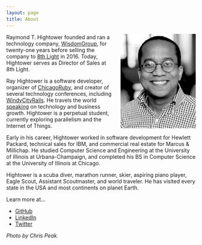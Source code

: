 ```yaml
---
layout: page
title: About
---
```

<img style="margin-left:20px" src="/images/rayhightower_bw.jpg" align="right" width="200" alt="Ray Hightower" title="Ray Hightower" />

Raymond T. Hightower founded and ran a technology company, [WisdomGroup](http://wisdomgroup.com), for twenty-one years before selling the company to [8th Light](http://8thlight.com) in 2016. Today, Hightower serves as Director of Sales at 8th Light.

Ray Hightower is a software developer, organizer of [ChicagoRuby](http://chicagoruby.org), and creator of several technology conferences, including [WindyCityRails](http://windycityrails.com). He travels the world [speaking](/speaking) on technology and business growth. Hightower is a perpetual student, currently exploring parallelism and the Internet of Things.

Early in his career, Hightower worked in software development for Hewlett Packard, technical sales for IBM, and commercial real estate for Marcus & Millichap. He studied Computer Science and Engineering at the University of Illinois at Urbana-Champaign, and completed his BS in Computer Science at the University of Illinois at Chicago.

Hightower is a scuba diver, marathon runner, skier, aspiring piano player, Eagle Scout, Assistant Scoutmaster, and world traveler. He has visited every state in the USA and most continents on planet Earth.

Learn more at...

* [GitHub](http://github.com/rayhightower)
* [LinkedIn](http://linkedin.com/in/rayhightower)
* [Twitter](http://twitter.com/rayhightower)

_Photo by Chris Peak._
